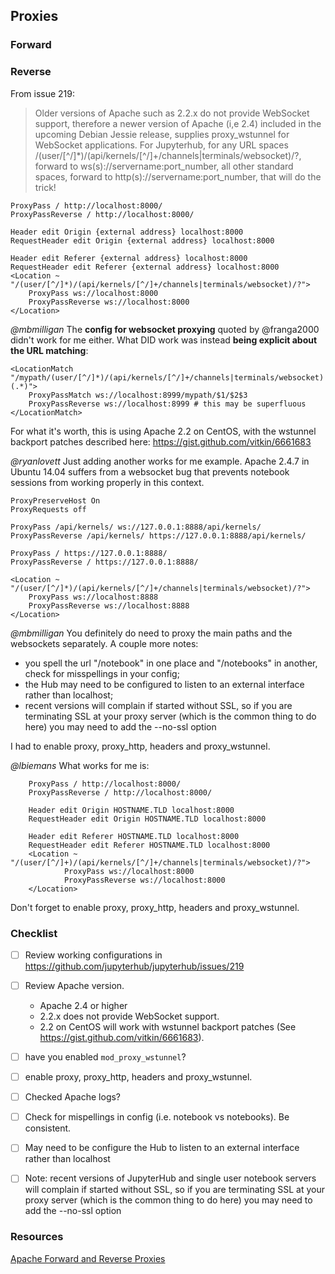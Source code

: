 ## Proxies

### Forward

### Reverse

From issue 219:

> Older versions of Apache such as 2.2.x do not provide WebSocket support, therefore a newer version of Apache (i,e 2.4) included in the upcoming Debian Jessie release, supplies proxy_wstunnel for WebSocket applications. For Jupyterhub, for any URL spaces /(user/[^/]*)/(api/kernels/[^/]+/channels|terminals/websocket)/?, forward to ws(s)://servername:port_number, all other standard spaces, forward to http(s)://servername:port_number, that will do the trick!

```
ProxyPass / http://localhost:8000/
ProxyPassReverse / http://localhost:8000/

Header edit Origin {external address} localhost:8000
RequestHeader edit Origin {external address} localhost:8000

Header edit Referer {external address} localhost:8000
RequestHeader edit Referer {external address} localhost:8000
<Location ~ "/(user/[^/]*)/(api/kernels/[^/]+/channels|terminals/websocket)/?">
    ProxyPass ws://localhost:8000
    ProxyPassReverse ws://localhost:8000
</Location>
```

*@mbmilligan*
The **config for websocket proxying** quoted by @franga2000 didn't work for me either. What DID work was instead **being explicit about the URL matching**:

```
<LocationMatch "/mypath/(user/[^/]*)/(api/kernels/[^/]+/channels|terminals/websocket)(.*)">
    ProxyPassMatch ws://localhost:8999/mypath/$1/$2$3
    ProxyPassReverse ws://localhost:8999 # this may be superfluous
</LocationMatch>
```

For what it's worth, this is using Apache 2.2 on CentOS, with the wstunnel backport patches described here: https://gist.github.com/vitkin/6661683

*@ryanlovett*
Just adding another works for me example. Apache 2.4.7 in Ubuntu 14.04 suffers from a websocket bug that prevents notebook sessions from working properly in this context.

```
ProxyPreserveHost On
ProxyRequests off

ProxyPass /api/kernels/ ws://127.0.0.1:8888/api/kernels/
ProxyPassReverse /api/kernels/ https://127.0.0.1:8888/api/kernels/

ProxyPass / https://127.0.0.1:8888/
ProxyPassReverse / https://127.0.0.1:8888/

<Location ~ "/(user/[^/]*)/(api/kernels/[^/]+/channels|terminals/websocket)/?">
    ProxyPass ws://localhost:8888
    ProxyPassReverse ws://localhost:8888
</Location>
```

*@mbmilligan*
You definitely do need to proxy the main paths and the websockets separately. A couple more notes:

- you spell the url "/notebook" in one place and "/notebooks" in another, check for misspellings in your config;
- the Hub may need to be configured to listen to an external interface rather than localhost;
- recent versions will complain if started without SSL, so if you are terminating SSL at your proxy server (which is the common thing to do here) you may need to add the --no-ssl option



I had to enable proxy, proxy_http, headers and proxy_wstunnel.

*@lbiemans*
What works for me is:

```
    ProxyPass / http://localhost:8000/
    ProxyPassReverse / http://localhost:8000/

    Header edit Origin HOSTNAME.TLD localhost:8000
    RequestHeader edit Origin HOSTNAME.TLD localhost:8000

    Header edit Referer HOSTNAME.TLD localhost:8000
    RequestHeader edit Referer HOSTNAME.TLD localhost:8000
    <Location ~ "/(user/[^/]+)/(api/kernels/[^/]+/channels|terminals/websocket)/?">
            ProxyPass ws://localhost:8000
            ProxyPassReverse ws://localhost:8000
    </Location>
```

Don't forget to enable proxy, proxy_http, headers and proxy_wstunnel.


### Checklist

- [ ] Review working configurations in https://github.com/jupyterhub/jupyterhub/issues/219
- [ ] Review Apache version.
     * Apache 2.4 or higher
     * 2.2.x does not provide WebSocket support.
     * 2.2 on CentOS will work with wstunnel backport patches (See https://gist.github.com/vitkin/6661683).
- [ ] have you enabled `mod_proxy_wstunnel`?
- [ ] enable proxy, proxy_http, headers and proxy_wstunnel.
- [ ] Checked Apache logs?
- [ ] Check for mispellings in config (i.e. notebook vs notebooks). Be consistent.
- [ ] May need to be configure the Hub to listen to an external interface rather than localhost
- [ ] Note: recent versions of JupyterHub and single user notebook servers will complain if started without SSL, so if you are terminating SSL at your proxy server (which is the common thing to do here) you may need to add the --no-ssl option


### Resources

[Apache Forward and Reverse Proxies](http://httpd.apache.org/docs/2.0/mod/mod_proxy.html#forwardreverse)